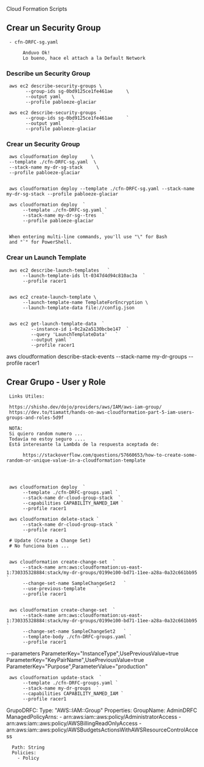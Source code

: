 Cloud Formation Scripts


## Crear un Security Group

     - cfn-DRFC-sg.yaml

          Anduvo Ok!
          Lo bueno, hace el attach a la Default Network

### Describe un Security Group

     aws ec2 describe-security-groups \
           --group-ids sg-0bd9125ce1fe461ae     \
           --output yaml    \
           --profile pabloeze-glaciar

     aws ec2 describe-security-groups `
           --group-ids sg-0bd9125ce1fe461ae     `
           --output yaml    `
           --profile pabloeze-glaciar

### Crear un Security Group

     aws cloudformation deploy     \
     --template ./cfn-DRFC-sg.yaml  \
     --stack-name my-dr-sg-stack     \
     --profile pabloeze-glaciar


     aws cloudformation deploy --template ./cfn-DRFC-sg.yaml --stack-name my-dr-sg-stack --profile pabloeze-glaciar

     aws cloudformation deploy  `
          --template ./cfn-DRFC-sg.yaml `
          --stack-name my-dr-sg--tres  `
          --profile pabloeze-glaciar
     

     When entering multi-line commands, you'll use "\" for Bash 
     and "`" for PowerShell.
     
     
### Crear un Launch Template


     aws ec2 describe-launch-templates   `
          --launch-template-ids lt-0347d4d94c810ac3a  `
          --profile racer1


     aws ec2 create-launch-template \
          --launch-template-name TemplateForEncryption \
          --launch-template-data file://config.json


     aws ec2 get-launch-template-data  `
             --instance-id i-0c2a2a5130bcbe147  `
             --query 'LaunchTemplateData'   `
             --output yaml `
             --profile racer1
             
aws cloudformation describe-stack-events --stack-name my-dr-groups --profile racer1

## Crear Grupo - User y Role

     Links Utiles:

     https://shisho.dev/dojo/providers/aws/IAM/aws-iam-group/
     https://dev.to/tiamatt/hands-on-aws-cloudformation-part-5-iam-users-groups-and-roles-5d9f

     NOTA:
     Si quiero random numero ...
     Todavía no estoy seguro ....
     Está interesante la Lambda de la respuesta aceptada de:

          https://stackoverflow.com/questions/57660653/how-to-create-some-random-or-unique-value-in-a-cloudformation-template




     aws cloudformation deploy  `
          --template ./cfn-DRFC-groups.yaml `
          --stack-name dr-cloud-group-stack  `
          --capabilities CAPABILITY_NAMED_IAM `
          --profile racer1

     aws cloudformation delete-stack `
          --stack-name dr-cloud-group-stack `
          --profile racer1

     # Update (Create a Change Set)
     # No funciona bien ...


     aws cloudformation create-change-set  `
          --stack-name arn:aws:cloudformation:us-east-1:730335328884:stack/my-dr-groups/0199e100-bd71-11ee-a28a-0a32c661bb95    `
          --change-set-name SampleChangeSet2   `
          --use-previous-template    `
          --profile racer1


     aws cloudformation create-change-set  `
          --stack-name arn:aws:cloudformation:us-east-1:730335328884:stack/my-dr-groups/0199e100-bd71-11ee-a28a-0a32c661bb95    `
          --change-set-name SampleChangeSet2   `
          --template-body ./cfn-DRFC-groups.yaml `
          --profile racer1


    
    
--parameters ParameterKey="InstanceType",UsePreviousValue=true ParameterKey="KeyPairName",UsePreviousValue=true ParameterKey="Purpose",ParameterValue="production"


     aws cloudformation update-stack  `
          --template ./cfn-DRFC-groups.yaml `
          --stack-name my-dr-groups  `
          --capabilities CAPABILITY_NAMED_IAM `
          --profile racer1

  GrupoDRFC:
    Type: "AWS::IAM::Group"
    Properties:
      GroupName: AdminDRFC
      ManagedPolicyArns:
        - arn:aws:iam::aws:policy/AdministratorAccess
        - arn:aws:iam::aws:policy/AWSBillingReadOnlyAccess
        - arn:aws:iam::aws:policy/AWSBudgetsActionsWithAWSResourceControlAccess

      Path: String
      Policies: 
        - Policy

